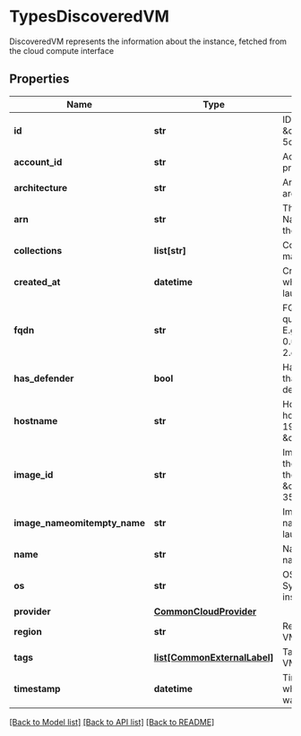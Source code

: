 # TypesDiscoveredVM

DiscoveredVM represents the information about the instance, fetched from the cloud compute interface

## Properties
Name | Type | Description | Notes
------------ | ------------- | ------------- | -------------
**id** | **str** | ID is the instance id. E.g. \&quot;i-5cd23551\&quot;.  | [optional] 
**account_id** | **str** | AccountID is the cloud provider account ID.  | [optional] 
**architecture** | **str** | Architecture is the architecture of the image.  | [optional] 
**arn** | **str** | The Amazon Resource Name (ARN) assigned to the instance.  | [optional] 
**collections** | **list[str]** | Collections is a list of the matched collections.  | [optional] 
**created_at** | **datetime** | CreatedAt is the time when the instance was launched.  | [optional] 
**fqdn** | **str** | FQDN is the host&#39;s fully qualified domain name . E.g. \&quot;ip-192-0-2-0.us-east-2.compute.internal\&quot;.  | [optional] 
**has_defender** | **bool** | HasDefender indicates that the instance has a defender installed on it.  | [optional] 
**hostname** | **str** | Hostname is the hostname. E.g. \&quot;ip-192-0-2-0\&quot; or \&quot;custom\&quot;.  | [optional] 
**image_id** | **str** | ImageID is the the ID of the AMI used to launch the instance. E.g. \&quot;ami-35501205\&quot;.  | [optional] 
**image_nameomitempty_name** | **str** | ImageName is the the name of the AMI used to launch the instance.  | [optional] 
**name** | **str** | Name is the instance name.  | [optional] 
**os** | **str** | OS is the Operating System installed on the instance.  | [optional] 
**provider** | [**CommonCloudProvider**](CommonCloudProvider.md) |  | [optional] 
**region** | **str** | Region is the region the VM is located at.  | [optional] 
**tags** | [**list[CommonExternalLabel]**](CommonExternalLabel.md) | Tags are the tags of the VM instance.  | [optional] 
**timestamp** | **datetime** | Timestamp is the time in which the instance info was fetched.  | [optional] 

[[Back to Model list]](../README.md#documentation-for-models) [[Back to API list]](../README.md#documentation-for-api-endpoints) [[Back to README]](../README.md)


